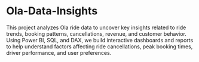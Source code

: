 # Ola-Data-Insights
This project analyzes Ola ride data to uncover key insights related to ride trends, booking patterns, cancellations, revenue, and customer behavior. Using Power BI, SQL, and DAX, we build interactive dashboards and reports to help understand factors affecting ride cancellations, peak booking times, driver performance, and user preferences.
